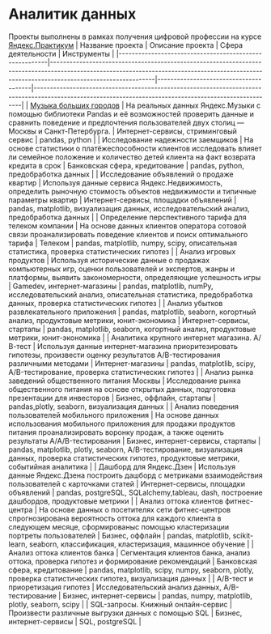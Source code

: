 # Аналитик данных
Проекты выполнены в рамках получения цифровой профессии на курсе [Яндекс.Практикум](https://practicum.yandex.ru/data-analyst/)
| Название проекта                                       | Описание проекта                                                                                                                                                                           | Сфера деятельности                    | Инструменты                                                                                                                                            |
|--------------------------------------------------------|--------------------------------------------------------------------------------------------------------------------------------------------------------------------------------------------|---------------------------------------|--------------------------------------------------------------------------------------------------------------------------------------------------------|
| [Музыка больших городов](https://github.com/psvitsin/Data-Analyst/blob/main/01_Музыка%20больших%20городов.ipynb)                                 | На реальных данных Яндекс.Музыки c помощью библиотеки Pandas и её возможностей проверить данные и сравнить поведение и предпочтения пользователей двух столиц — Москвы и Санкт-Петербурга. | Интернет-сервисы, стриминговый сервис | pandas, python                                                                                                                                         |
| Исследование надежности заемщиков                      | На основе статистики о платёжеспособности клиентов исследовать влияет ли семейное положение и количество детей клиента на факт возврата кредита в срок                                     | Банковская сфера, кредитование        | pandas, python, предобработка данных                                                                                                                   |
| Исследование объявлений о продаже квартир              | Используя данные сервиса Яндекс.Недвижимость, определить рыночную стоимость объектов недвижимости и типичные параметры квартир                                                             | Интернет-сервисы, площадки объявлений | pandas, matplotlib, визуализация данных, исследовательский анализ, предобработка данных                                                                |
| Определение перспективного тарифа для телеком компании | На основе данных клиентов оператора сотовой связи проанализировать поведение клиентов и поиск оптимального тарифа                                                                          | Телеком                               | pandas, matplotlib, numpy, scipy, описательная статистика, проверка статистических гипотез                                                             |
| Анализ игровых продуктов                               | Используя исторические данные о продажах компьютерных игр, оценки пользователей и экспертов, жанры и платформы, выявить закономерности, определяющие успешность игры                       | Gamedev, интернет-магазины            | pandas, matplotlib, numPy, исследовательский анализ, описательная статистика, предобработка данных, проверка статистических гипотез                    |
| Анализ убытков развлекательного приложения            | pandas, matplotlib, seaborn, когортный анализ, продуктовые метрики, юнит-экономика                                                                                                       | Интернет-сервисы, стартапы            | pandas, matplotlib, seaborn, когортный анализ, продуктовые метрики, юнит-экономика                                                                     |
| Аналитика крупного интернет магазина. А/В-тест         | Используя данные интернет-магазина приоритезировать гипотезы, произвести оценку результатов A/B-тестирования различными методами                                                           | Интернет-магазины                     | pandas, matplotlib, scipy, A/B-тестирование, проверка статистических гипотез                                                                           |
| Анализ рынка заведений общественного питания Москвы    | Исследование рынка общественного питания на основе открытых данных, подготовка презентации для инвесторов                                                                                  | Бизнес, оффлайн, стартапы             | pandas,plotly, seaborn, визуализация данных                                                                                                            |
| Анализ поведения пользователей мобильного приложения   | На основе данных использования мобильного приложения для продажи продуктов питания проанализировать воронку продаж, а также оценить результаты A/A/B-тестирования                          | Бизнес, интернет-сервисы, стартапы    | pandas, matplotlib, plotly, seaborn, A/B-тестирование, визуализация данных, проверка статистических гипотез, продуктовые метрики, событийная аналитика |
| Дашборд для Яндекс.Дзен                                | Используя данные Яндекс.Дзена построить дашборд с метриками взаимодействия пользователей с карточками статей                                                                               | Интернет-сервисы, площадки объявлений | pandas, postgreSQL, SQLalchemy,tableau, dash, построение дашбордов, продуктовые метрики                                                                |
| Анализ оттока клиентов фитнес-центра                   | На основе данных о посетителях сети фитнес-центров спрогнозирована вероятность оттока для каждого клиента в следующем месяце, сформированыс помощью кластеризации портреты пользователей   | Бизнес, оффлайн                       | pandas, matplotlib, scikit-learn, seaborn, классификация, кластеризация, машинное обучение                                                             |
| Анализ оттока клиентов банка                           | Сегментация клиентов банка, анализ оттока, проверка гипотез и формирование рекомендаций                                                                                                    | Банковская сфера, кредитование        | pandas, matplotlib, scipy, numpy, seaborn, plotly, проверка статистических гипотез, визуализация данных                                                |
| A/B-тест и приоретизация гипотез                       | Исследовательский анализ данных, A/B-тестирование                                                                                                                                          | Бизнес, интернет-сервисы              | pandas, numpy, matplotlib, plotly, seaborn, scipy                                                                                                      |
| SQL-запросы. Книжный онлайн-сервис                     | Произвести различные выгрузки данных с помощью SQL                                                                                                                                         | Бизнес, интернет-сервисы              | SQL, postgreSQL                                                                                                                                        |
